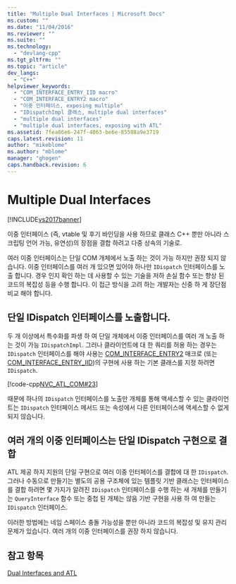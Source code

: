 ```yaml
---
title: "Multiple Dual Interfaces | Microsoft Docs"
ms.custom: ""
ms.date: "11/04/2016"
ms.reviewer: ""
ms.suite: ""
ms.technology: 
  - "devlang-cpp"
ms.tgt_pltfrm: ""
ms.topic: "article"
dev_langs: 
  - "C++"
helpviewer_keywords: 
  - "COM_INTERFACE_ENTRY_IID macro"
  - "COM_INTERFACE_ENTRY2 macro"
  - "이중 인터페이스, exposing multiple"
  - "IDispatchImpl 클래스, multiple dual interfaces"
  - "multiple dual interfaces"
  - "multiple dual interfaces, exposing with ATL"
ms.assetid: 7fea86e6-247f-4063-be6e-85588a9e3719
caps.latest.revision: 11
author: "mikeblome"
ms.author: "mblome"
manager: "ghogen"
caps.handback.revision: 6
---
```

# Multiple Dual Interfaces
[!INCLUDE[vs2017banner](../assembler/inline/includes/vs2017banner.md)]

이중 인터페이스 \(즉, vtable 및 후기 바인딩을 사용 하므로 클래스 C\+\+ 뿐만 아니라 스크립팅 언어 가능, 유연성\)의 장점을 결합 하려고 다중 상속의 기술로.  
  
 여러 이중 인터페이스는 단일 COM 개체에서 노출 하는 것이 가능 하지만 권장 되지 않습니다.  이중 인터페이스를 여러 개 있으면 있어야 하나만 `IDispatch` 인터페이스를 노출 합니다.  경우 인지 확인 하는 데 사용할 수 있는 기술을 저하 손실 함수 또는 향상 된 코드의 복잡성 등을 수행 합니다.  이 접근 방식을 고려 하는 개발자는 신중 하 게 장단점 비교 해야 합니다.  
  
## 단일 IDispatch 인터페이스를 노출합니다.  
 두 개 이상에서 특수화를 파생 하 여 단일 개체에서 이중 인터페이스를 여러 개 노출 하는 것이 가능 `IDispatchImpl`.  그러나 클라이언트에 대 한 쿼리를 허용 하는 경우는 `IDispatch` 인터페이스를 해야 사용는  [COM\_INTERFACE\_ENTRY2](../Topic/COM_INTERFACE_ENTRY2.md) 매크로 \(또는  [COM\_INTERFACE\_ENTRY\_IID](../Topic/COM_INTERFACE_ENTRY_IID.md)\)의 구현에 사용 하는 기본 클래스를 지정 하려면 `IDispatch`.  
  
 [!code-cpp[NVC_ATL_COM#23](../atl/codesnippet/CPP/multiple-dual-interfaces_1.h)]  
  
 때문에 하나의 `IDispatch` 인터페이스를 노출만 개체를 통해 액세스할 수 있는 클라이언트는 `IDispatch` 인터페이스 메서드 또는 속성에서 다른 인터페이스에 액세스할 수 없게 되지 않습니다.  
  
## 여러 개의 이중 인터페이스는 단일 IDispatch 구현으로 결합  
 ATL 제공 하지 지원의 단일 구현으로 여러 이중 인터페이스를 결합에 대 한 `IDispatch`.  그러나 수동으로 만들기는 별도의 공용 구조체에 있는 템플릿 기반 클래스는 인터페이스를 결합 하려면 몇 가지가 알려진 `IDispatch` 인터페이스를 수행 하는 새 개체를 만들기는 `QueryInterface` 함수 또는 중첩 된 개체는 않음 기반 구현을 사용 하 여 만들는 `IDispatch` 인터페이스.  
  
 이러한 방법에는 네임 스페이스 충돌 가능성을 뿐만 아니라 코드의 복잡성 및 유지 관리 문제가 있습니다.  여러 개의 이중 인터페이스를 권장 하지 않습니다.  
  
## 참고 항목  
 [Dual Interfaces and ATL](../atl/dual-interfaces-and-atl.md)